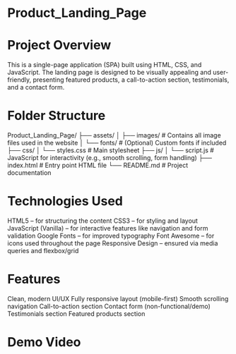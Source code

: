 # Product_Landing_Page
# Project Overview
This is a single-page application (SPA) built using HTML, CSS, and JavaScript. The landing page is designed to be visually appealing and user-friendly, presenting featured products, a call-to-action section, testimonials, and a contact form.

# Folder Structure
Product_Landing_Page/
├── assets/
│   ├── images/          # Contains all image files used in the website
│   └── fonts/           # (Optional) Custom fonts if included
├── css/
│   └── styles.css       # Main stylesheet
├── js/
│   └── script.js        # JavaScript for interactivity (e.g., smooth scrolling, form handling)
├── index.html           # Entry point HTML file
└── README.md            # Project documentation

# Technologies Used
HTML5 – for structuring the content
CSS3 – for styling and layout
JavaScript (Vanilla) – for interactive features like navigation and form validation
Google Fonts – for improved typography
Font Awesome – for icons used throughout the page
Responsive Design – ensured via media queries and flexbox/grid

# Features
Clean, modern UI/UX
Fully responsive layout (mobile-first)
Smooth scrolling navigation
Call-to-action section
Contact form (non-functional/demo)
Testimonials section
Featured products section

# Demo Video
